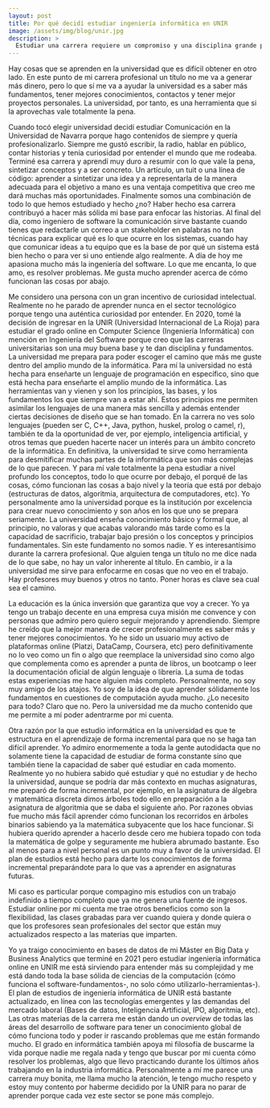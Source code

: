 ```yaml
---
layout: post
title: Por qué decidí estudiar ingeniería informática en UNIR
image: /assets/img/blog/unir.jpg
description: >
  Estudiar una carrera requiere un compromiso y una disciplina grande porque son mínimo 4 años de tu tiempo. En este post te cuento por qué estudiar esta carrera con especialización en Ingeniería del Software y por qué considero que es una buena opción entrar en una universidad online como UNIR.  <!--more-->
---
```


Hay cosas que se aprenden en la universidad que es difícil obtener en otro lado. En este punto de mi carrera profesional un título no me va a generar más dinero, pero lo que sí me va a ayudar la universidad es a saber más fundamentos, tener mejores conocimientos, contactos y tener mejor proyectos personales. La universidad, por tanto, es una herramienta que si la aprovechas vale totalmente la pena.

<!--more-->

Cuando tocó elegir universidad decidí estudiar Comunicación en la Universidad de Navarra porque hago contenidos de siempre y quería profesionalizarlo. Siempre me gustó escribir, la radio, hablar en público, contar historias y tenía curiosidad por entender el mundo que me rodeaba. Terminé esa carrera y aprendí muy duro a resumir con lo que vale la pena, sintetizar conceptos y a ser concreto. Un artículo, un tuit o una línea de código: aprender a sintetizar una idea y a representarla de la manera adecuada para el objetivo a mano es una ventaja competitiva que creo me dará muchas más oportunidades. Finalmente somos una combinación de todo lo que hemos estudiado y hecho ¿no? Haber hecho esa carrera contribuyó a hacer más sólida mi base para enfocar las historias. Al final del día, como ingeniero de software la comunicación sirve bastante cuando tienes que redactarle un correo a un stakeholder en palabras no tan técnicas para explicar qué es lo que ocurre en los sistemas, cuando hay que comunicar ideas a tu equipo que es la base de por qué un sistema está bien hecho o para ver si uno entiende algo realmente. A día de hoy me apasiona mucho más la ingeniería del software. Lo que me encanta, lo que amo, es resolver problemas. Me gusta mucho aprender acerca de cómo funcionan las cosas por abajo.

Me considero una persona con un gran incentivo de curiosidad intelectual. Realmente no he parado de aprender nunca en el sector tecnológico porque tengo una auténtica curiosidad por entender. En 2020, tomé la decisión de ingresar en la UNIR (Universidad Internacional de La Rioja) para estudiar el grado online en Computer Science (Ingeniería Informática) con mención en Ingeniería del Software porque creo que las carreras universitarias son una muy buena base y te dan disciplina y fundamentos. La universidad me prepara para poder escoger el camino que más me guste dentro del amplio mundo de la informática. Para mí la universidad no está hecha para enseñarte un lenguaje de programación en específico, sino que está hecha para enseñarte el amplio mundo de la informática. Las herramientas van y vienen y son los principios, las bases, y los fundamentos los que siempre van a estar ahí. Estos principios me permiten asimilar los lenguajes de una manera más sencilla y además entender ciertas decisiones de diseño que se han tomado. En la carrera no ves solo lenguajes (pueden ser C, C++, Java, python, huskel, prolog o camel, r), también te da la oportunidad de ver, por ejemplo, inteligencia artificial, y otros temas que pueden hacerte nacer un interés para un ámbito concreto de la informática. En definitiva, la universidad te sirve como herramienta para desmitificar muchas partes de la informática que son más complejas de lo que parecen. Y para mí vale totalmente la pena estudiar a nivel profundo los conceptos, todo lo que ocurre por debajo, el porqué de las cosas, cómo funcionan las cosas a bajo nivel y la teoría que está por debajo (estructuras de datos, algoritmia, arquitectura de computadores, etc). Yo personalmente amo la universidad porque es la institución por excelencia para crear nuevo conocimiento y son años en los que uno se prepara seriamente. La universidad enseña conocimiento básico y formal que, al principio, no valoras y que acabas valorando más tarde como es la capacidad de sacrificio, trabajar bajo presión o los conceptos y principios fundamentales. Sin este fundamento no somos nadie. Y es interesantísimo durante la carrera profesional. Que alguien tenga un título no me dice nada de lo que sabe, no hay un valor inherente al título. En cambio, ir a la universidad me sirve para enfocarme en cosas que no veo en el trabajo. Hay profesores muy buenos y otros no tanto. Poner horas es clave sea cual sea el camino. 

La educación es la única inversión que garantiza que voy a crecer. Yo ya tengo un trabajo decente en una empresa cuya misión me convence y con personas que admiro pero quiero seguir mejorando y aprendiendo. Siempre he creído que la mejor manera de crecer profesionalmente es saber más y tener mejores conocimientos. Yo he sido un usuario muy activo de plataformas online (Platzi, DataCamp, Coursera, etc) pero definitivamente no lo veo como un fin o algo que reemplace la universidad sino como algo que complementa como es aprender a punta de libros, un bootcamp o leer la documentación oficial de algún lenguaje o librería. La suma de todas estas experiencias me hace alguien más completo. Personalmente, no soy muy amigo de los atajos. Yo soy de la idea de que aprender sólidamente los fundamentos en cuestiones de computación ayuda mucho. ¿Lo necesito para todo? Claro que no. Pero la universidad me da mucho contenido que me permite a mí poder adentrarme por mi cuenta.

Otra razón por la que estudio informática en la universidad es que te estructura en el aprendizaje de forma incremental para que no se haga tan difícil aprender. Yo admiro enormemente a toda la gente autodidacta que no solamente tiene la capacidad de estudiar de forma constante sino que también tiene la capacidad de saber qué estudiar en cada momento. Realmente yo no hubiera sabido qué estudiar y qué no estudiar y de hecho la universidad, aunque se podría dar más contexto en muchas asignaturas, me preparó de forma incremental, por ejemplo, en la asignatura de álgebra y matemática discreta dimos árboles todo ello en preparación a la asignatura de algoritmia que se daba el siguiente año. Por razones obvias fue mucho más fácil aprender cómo funcionan los recorridos en árboles binarios sabiendo ya la matemática subyacente que los hace funcionar. Si hubiera querido aprender a hacerlo desde cero me hubiera topado con toda la matemática de golpe y seguramente me hubiera abrumado bastante. Eso al menos para a nivel personal es un punto muy a favor de la universidad. El plan de estudios está hecho para darte los conocimientos de forma incremental preparándote para lo que vas a aprender en asignaturas futuras.

Mi caso es particular porque compagino mis estudios con un trabajo indefinido a tiempo completo que ya me genera una fuente de ingresos. Estudiar online por mi cuenta me trae otros beneficios como son la flexibilidad, las clases grabadas para ver cuando quiera y donde quiera o que los profesores sean profesionales del sector que están muy actualizados respecto a las materias que imparten.

Yo ya traigo conocimiento en bases de datos de mi Máster en Big Data y Business Analytics que terminé en 2021 pero estudiar ingeniería informática online en UNIR me está sirviendo para entender más su complejidad y me está dando toda la base sólida de ciencias de la computación (cómo funciona el software-fundamentos-, no solo cómo utilizarlo-herramientas-). El plan de estudios de ingeniería informática de UNIR está bastante actualizado, en línea con las tecnologías emergentes y las demandas del mercado laboral (Bases de datos, Inteligencia Artificial, IPO, algoritmia, etc). Las otras materias de la carrera me están dando un *overview* de todas las áreas del desarrollo de software para tener un conocimiento global de cómo funciona todo y poder ir rascando problemas que me están formando mucho. El grado en informática también apoya mi filosofía de buscarme la vida porque nadie me regala nada y tengo que buscar por mi cuenta cómo resolver los problemas, algo que llevo practicando durante los últimos años trabajando en la industria informática. Personalmente a mí me parece una carrera muy bonita, me llama mucho la atención, le tengo mucho respeto y estoy muy contento por haberme decidido por la UNIR para no parar de aprender porque cada vez este sector se pone más complejo.
